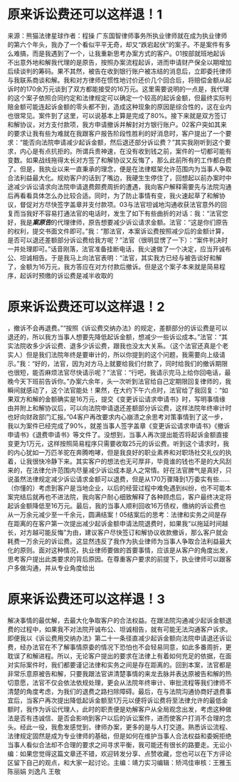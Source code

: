 # 原来诉讼费还可以这样退！1

来源：熊猫法律星球作者：程操 广东国智律师事务所执业律师就在成为执业律师的第六个年头，我办了一个看似平平无奇，却又“跌宕起伏”的案子。不是案件有多么难搞，而是我遇到了一个，让我重新思考办案方式的客户。01按部就班地起诉不出意外地和解我代理的是原告，按照办案流程起诉，进而申请财产保全以期增加后续谈判的筹码。果不其然，被告在收到银行账户被冻结的消息后，立即委托律师与我联系商谈和解。我和对方律师在惯性地讨价还价几个回合后，将赔偿金额从起诉时的170余万元谈到了双方都能接受的16万元。这里需要说明的一点是，我代理的这个案子依照合同约定和法律规定可以确定一个较高的起诉金额，但最终实际判赔金额可能连起诉金额的零头都不到，造成这种现象的原因是综合性的，这在业内也很常见。案件到了这里，可以说基本上算是完成了80%。接下来就是双方签订和解协议，对方支付款项，我方申请撤诉并解封对方银行账户。02客户突如其来的要求让我有些为难就在我跟客户报告阶段性胜利的好消息时，客户提出了一个要求：“能否向法院申请减少起诉金额，然后退还部分诉讼费？”其实我刚听到这个要求，内心是有点抗拒的。所谓兵贵神速，在没有收到钱之前，案件的一切都可能有变数。如果战线拖得太长对方签了和解协议又反悔了，那么此前所有的工作都白费了。但是，我执业以来一直秉承的理念，便是在法律框架允许范围内为当事人争取合法利益最大化。规劝客户的话到了嘴边，我硬生生停住了，回想起以前办案时中途减少诉讼请求向法院申请退费颇费周折的遭遇，我向客户解释需要先与法院沟通后再看看具体怎么办比较合适。同时，为了防止事情有变，我火速起草了和解协议，督促对方尽快签字盖章并支付款项。03与法官坦诚地沟通收获法官意外的回复而当我好不容易打通法官的电话时，发生了如下有些曲折的对话：我：“法官您好，我是***案原告***的代理律师，原告想要减少诉讼请求金额。法官：“这是你们原告的权利，提交书面文件即可。”我：“那法官，本案诉讼费按照减少后的金额计算，是否可以退还差额部分诉讼费给我方呢？”法官（很明显愣了一下）：“案件判决时一并处理即可。”话音刚落，法官准备挂断电话，我火速做了一个决定，应当开诚布公、坦诚相告。于是我马上向法官表明：“法官，其实我方已经与被告谈好和解了，金额为16万元，我方答应在对方付款后撤诉。但是这个案子本来就是简易程序，起诉时预缴的诉讼费是减半收取的

# 原来诉讼费还可以这样退！2

，撤诉不会再退费。”“按照《诉讼费交纳办法》的规定，差额部分的诉讼费是可以退还的，所以我方当事人想要先降低起诉金额，想减少一些诉讼成本。”法官：“其实法院收多少诉讼费、退多少诉讼费，跟我也没太大关系。（这个法官还真是个老实人）但是我们法院年终是要审计的，所以你提到的这个问题，我需要向上级请示。”我：“好的，法官，因为对方马上就要给我们付款了，同时给我们的撤诉期限也很短，能否麻烦法官尽快请示呢？”法官：“行吧，我请示完马上给你回电话，最晚今天下班前告诉你。”办案六余年，头一次听到法官给自己定期限回复律师的，我瞬间就感动了，这个法官能处！果然，在大约下午六点时，法官给了我回复：“如果双方和解的金额确实是16万元，提交《变更诉讼请求申请书》时，写明事情缘由并附上和解协议后，可以向法院申请退还差额部分诉讼费，这样法院年终审计时也好向财政部门汇报。”04客户再改要求内心崩溃之余思考对策事情到了这一步，我以为案件已经完成了90%，就差当事人签字盖章《变更诉讼请求申请书》《撤诉申请书》《退费申请书》等文件了。没想到，当事人再次提出能否将起诉金额直接变更为1万元，这样按照简易程序只需要收取25元的诉讼费。听到这个请求时，我的内心犹如一万匹羊驼在奔腾咆哮，但是我良好的职业素养和对职场社交礼仪的执着，让我很快冷静下来。其实客户的想法也无可厚非，毕竟谁的钱也不是的大风刮来的，在法律允许范围内尽量减少诉讼成本是人之常情。好在法官脾气是真好，只说虽然法律规定减少诉讼请求金额可以退费，但是从170万骤降到1万委实有些......（你懂的）考虑到客户是当地企业，以后的经营过程中难免遇到纠纷，也不可能本案完结后就再也不进法院，我向客户耐心细致解释了各种顾虑后，客户最终决定将起诉金额降低至16万元。最后，我的当事人顺利回收16万债权，缴纳的诉讼费也从一万余元减少至一千余元，圆满结案！05结案后的思考：法律和实务之间是存在距离的在客户第一次提出减少起诉金额申请法院退费时，如果我“以拖延时间越长，对方越可能反悔”为由，建议客户尽快签订和解协议收款撤诉，那么客户就会耗费一万余元的诉讼费。这显然违反了我作为执业律师为当事人争取合法利益最大化的原则。面对这种情况，执业律师要做的首要事情，应该是从客户的角度出发，思考客户提出此类要求的背后原因。在尊重客户要求的前提下，执业律师可以跟客户多做沟通，并从专业角度给出

# 原来诉讼费还可以这样退！3

解决事情的最优解，去最大化争取客户的合法权益。在跟法院沟通减少起诉金额退费的过程中，如果我不对法院开诚布公、坦诚相告，就有可能无法沟通客户诉求。即便我以《诉讼费用交纳办法》第二十一条径直减少起诉金额向法院申请退还诉讼费，经办法官在不了解事情原委的情况下恐怕也不会轻易同意，如此多番周折，更耽误了和解进程。所以，无论客户提出的要求在法律上有着如何充足的依据，在面对实际案件时，我们都要谨记法律和实务之间是存在距离的。回到本案，法官都是非常乐意原被告和解，只要我跟法官讲清楚事情的来龙去脉并表达原被告和解的热切意愿，法官不仅会依法依规处理，更会从法院年终审计、审批流程等我们律师不清楚的角度考虑，为我们的退费之路扫除障碍。最后，在与法院沟通协商好退费事宜后，当客户再次提出降低起诉金额至1万元以便将诉讼费将至法律允许的最低金额时，我作为诉讼代理人，此时的职责便是劝解客户从全局观念出发，考虑这种做法是否有违诚信、是否会影响到客户以后的诉讼案件，进而使客户打消不合理的念头。经此一役，我愈发感觉到，律师办案，更多的是与人打交道。熟悉诉讼流程、法律规定固然是成为专业律师的基础，但是如何在维护当事人合法权益和委婉拒绝当事人看似合法却不合理的要求之间寻求平衡，我可能还有很长的路要走。无讼小编：如果您觉得这篇文章还不错，欢迎转发分享、点赞收藏，您也可以在下方评论区留下自己的观点，和大家一起讨论。主编：靖力实习编辑：矫鸿佳审核：王雅玉 陈丽娟 刘逸凡 王敬

